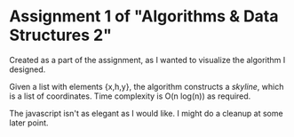 # Assignment 1 of "Algorithms & Data Structures 2"
Created as a part of the assignment, as I wanted to visualize the algorithm I designed.

Given a list with elements {x,h,y}, the algorithm constructs a _skyline_, which is a list of coordinates.
Time complexity is O(n log(n)) as required.

The javascript isn't as elegant as I would like. I might do a cleanup at some later point.